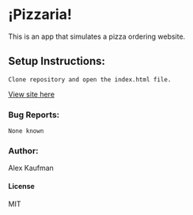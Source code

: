 # ¡Pizzaria!
This is an app that simulates a pizza ordering website.
## Setup Instructions:
```
Clone repository and open the index.html file.
```

[View site here](http://alexkaufman06.github.io/pizza/)

### Bug Reports:
```
None known
```
### Author:
Alex Kaufman
#### License
MIT
